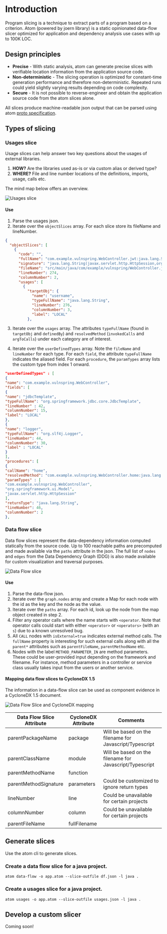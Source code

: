 # Introduction

Program slicing is a technique to extract parts of a program based on a criterion. Atom (powered by joern library) is a
static opinionated data-flow slicer optimized for application and dependency analysis use cases with up to 100K LOC.

## Design principles

- **Precise** - With static analysis, atom can generate precise slices with verifiable location information from the
  application source code.
- **Non-deterministic** - The slicing operation is optimized for constant-time generation performance and therefore
  non-deterministic. Repeated runs could yield slightly varying results depending on code complexity.
- **Secure** - It is not possible to reverse-engineer and obtain the application source code from the atom slices alone.

All slices produce machine-readable json output that can be parsed using atom [proto specification](../atom.proto).

## Types of slicing

### Usages slice

Usage slices can help answer two key questions about the usages of external libraries.

1. **HOW?** Are the libraries used as-is or via custom alias or derived type?
2. **WHERE?** File and line number locations of the definitions, imports, usage, calls etc.

The mind map below offers an overview.

![Usages slice](./Library%20Usages.png)

#### Use

1. Parse the usages json.
2. Iterate over the `objectSlices` array. For each slice store its fileName and lineNumber.

```json
{
  "objectSlices": [
    {
      "code": "",
      "fullName": "com.example.vulnspring.WebController.jwt:java.lang.String(javax.servlet.http.HttpSession,org.springframework.ui.Model)",
      "signature": "java.lang.String(javax.servlet.http.HttpSession,org.springframework.ui.Model)",
      "fileName": "src/main/java/com/example/vulnspring/WebController.java",
      "lineNumber": 274,
      "columnNumber": 2,
      "usages": [
        {
          "targetObj": {
            "name": "username",
            "typeFullName": "java.lang.String",
            "lineNumber": 276,
            "columnNumber": 3,
            "label": "LOCAL"
          },

```

3. Iterate over the `usages` array. The attributes `typeFullName` (found in `targetObj`
   and `definedBy`) and `resolvedMethod` (`invokedCalls` and `argToCalls`) under each category are of interest.

4. Iterate over the `userDefinedTypes` array. Note the `fileName` and `lineNumber` for each type. For each `field`,
   the attribute `typeFullName` indicates the aliased field. For each `procedure`, the `paramTypes` array lists the
   custom type from index 1 onward.

```json
"userDefinedTypes" : [
{
"name": "com.example.vulnspring.WebController",
"fields": [
{
"name": "jdbcTemplate",
"typeFullName": "org.springframework.jdbc.core.JdbcTemplate",
"lineNumber" : 42,
"columnNumber": 15,
"label": "LOCAL"
},
{
"name": "logger",
"typeFullName": "org.slf4j.Logger",
"lineNumber": 44,
"columnNumber": 30,
"label" : "LOCAL"
}
],
"procedures": [
{
"callName": "home",
"resolvedMethod": "com.example.vulnspring.WebController.home:java.lang.String(org.springframework.ui.Model,javax.servlet.http.HttpSession)",
"paramTypes" : [
"com.example.vulnspring.WebController",
"org.springframework.ui.Model",
"javax.servlet.http.HttpSession"
],
"returnType": "java.lang.String",
"lineNumber": 46,
"columnNumber": 2
},
```

### Data flow slice

Data flow slices represent the data-dependency information computed statically from the source code. Up to 100 reachable
paths are precomputed and made available via the `paths` attribute in the json. The full list of `nodes` and `edges` from the
Data Dependency Graph (DDG) is also made available for custom visualization and traversal purposes.

![Data Flow slice](./Data%20Flows.png)

#### Use

1. Parse the data-flow json.
2. Iterate over the `graph.nodes` array and create a Map for each node with the id as the key and the node as the value.
3. Iterate over the `paths` array. For each id, look up the node from the map object created in step 2.
4. Filter any operator calls where the name starts with `<operator`. Note that operator calls could start with
   either `<operator>` or `<operators>` (with an `s`) due to a known unresolved bug.
5. All `CALL` nodes with `isExternal=true` indicates external method calls. The `fullName` property is interesting for
   such external calls along with all the `parent*` attributes such as `parentFileName`, `parentMethodName` etc.
6. Nodes with the label `METHOD_PARAMETER_IN` are method parameters. These could be user-provided input depending on the
   framework and filename. For instance, method parameters in a controller or service class usually takes input from the
   users or another service.

#### Mapping data flow slices to CycloneDX 1.5

The information in a data-flow slice can be used as component evidence in a CycloneDX 1.5 document.

![Data Flow Slice and CycloneDX mapping](./dataflow-cdx-mapping.jpg)

| Data Flow Slice Attribute | CycloneDX Attribute | Comments                                                |
|---------------------------|---------------------|---------------------------------------------------------|
| parentPackageName         | package             | Will be based on the filename for Javascript/Typescript |
| parentClassName           | module              | Will be based on the filename for Javascript/Typescript |
| parentMethodName          | function            |                                                         |
| parentMethodSignature     | parameters          | Could be customized to ignore return types              |
| lineNumber                | line                | Could be unavailable for certain projects               |
| columnNumber              | column              | Could be unavailable for certain projects               |
| parentFileName            | fullFilename        |                                                         |

## Generate slices

Use the atom cli to generate slices.

### Create a data flow slice for a java project.

```shell
atom data-flow -o app.atom --slice-outfile df.json -l java .
```

### Create a usages slice for a java project.

```shell
atom usages -o app.atom --slice-outfile usages.json -l java .
```

## Develop a custom slicer

Coming soon!
